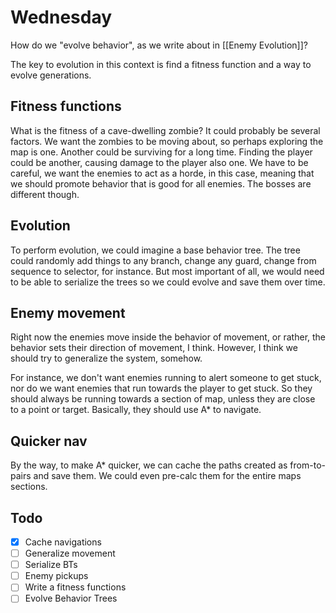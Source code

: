 # Wednesday
How do we "evolve behavior", as we write about in [[Enemy Evolution]]? 

The key to evolution in this context is find a fitness function and a way to evolve generations.

## Fitness functions
What is the fitness of a cave-dwelling zombie? 
It could probably be several factors. We want the zombies to be moving about, so perhaps exploring the map is one. Another could be surviving for a long time. Finding the player could be another, causing damage to the player also one. We have to be careful, we want the enemies to act as a horde, in this case, meaning that we should promote behavior that is good for all enemies.
The bosses are different though.
## Evolution
To perform evolution, we could imagine a base behavior tree. The tree could randomly add things to any branch, change any guard, change from sequence to selector, for instance. But most important of all, we would need to be able to serialize the trees so we could evolve and save them over time.
## Enemy movement
Right now the enemies move inside the behavior of movement, or rather, the behavior sets their direction of movement, I think. However, I think we should try to generalize the system, somehow.

For instance, we don't want enemies running to alert someone to get stuck, nor do we want enemies that run towards the player to get stuck. So they should always be running towards a section of map, unless they are close to a point or target. Basically, they should use A* to navigate.

## Quicker nav
By the way, to make A* quicker, we can cache the paths created as from-to-pairs and save them. We could even pre-calc them for the entire maps sections. 

## Todo
- [x] Cache navigations
- [ ] Generalize movement
- [ ] Serialize BTs
- [ ] Enemy pickups
- [ ] Write a fitness functions
- [ ] Evolve Behavior Trees